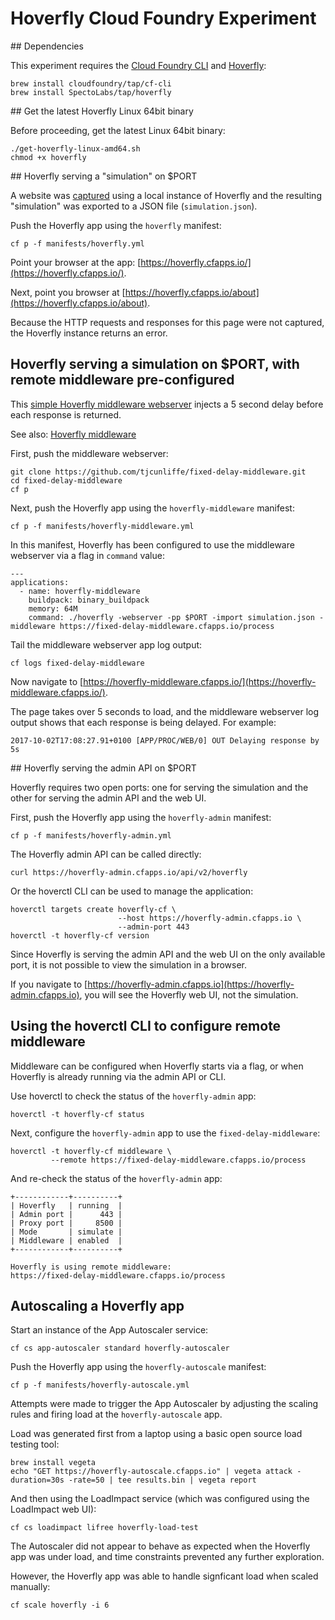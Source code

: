 # Hoverfly Cloud Foundry Experiment


## Dependencies

This experiment requires the [Cloud Foundry CLI](https://github.com/cloudfoundry/cli) and [Hoverfly](https://github.com/SpectoLabs/hoverfly):

```
brew install cloudfoundry/tap/cf-cli
brew install SpectoLabs/tap/hoverfly
```

## Get the latest Hoverfly Linux 64bit binary

Before proceeding, get the latest Linux 64bit binary:

```
./get-hoverfly-linux-amd64.sh
chmod +x hoverfly
```

## Hoverfly serving a "simulation" on $PORT

A website was [captured](https://docs.hoverfly.io/en/latest/pages/keyconcepts/modes/capture.html) using a local instance of Hoverfly and the resulting "simulation" was exported to a JSON file (`simulation.json`).

Push the Hoverfly app using the `hoverfly` manifest:

```
cf p -f manifests/hoverfly.yml
```

Point your browser at the app: [https://hoverfly.cfapps.io/](https://hoverfly.cfapps.io/).

Next, point you browser at [https://hoverfly.cfapps.io/about](https://hoverfly.cfapps.io/about).

Because the HTTP requests and responses for this page were not captured, the Hoverfly instance returns an error.

## Hoverfly serving a simulation on $PORT, with remote middleware pre-configured

This [simple Hoverfly middleware webserver](https://github.com/tjcunliffe/fixed-delay-middleware) injects a 5 second delay before each response is returned.

See also: [Hoverfly middleware](https://docs.hoverfly.io/en/latest/pages/keyconcepts/middleware.html)

First, push the middleware webserver:

```
git clone https://github.com/tjcunliffe/fixed-delay-middleware.git 
cd fixed-delay-middleware
cf p
```

Next, push the Hoverfly app using the `hoverfly-middleware` manifest: 

```
cf p -f manifests/hoverfly-middleware.yml
```

In this manifest, Hoverfly has been configured to use the middleware webserver via a flag in `command` value:

```
---
applications:
  - name: hoverfly-middleware
    buildpack: binary_buildpack
    memory: 64M
    command: ./hoverfly -webserver -pp $PORT -import simulation.json -middleware https://fixed-delay-middleware.cfapps.io/process
```


Tail the middleware webserver app log output:

```
cf logs fixed-delay-middleware
```

Now navigate to [https://hoverfly-middleware.cfapps.io/](https://hoverfly-middleware.cfapps.io/).

The page takes over 5 seconds to load, and the middleware webserver log output shows that each response is being delayed. For example:

```
2017-10-02T17:08:27.91+0100 [APP/PROC/WEB/0] OUT Delaying response by 5s
```

## Hoverfly serving the admin API on $PORT

Hoverfly requires two open ports: one for serving the simulation and the other for serving the admin API and the web UI.

First, push the Hoverfly app using the `hoverfly-admin` manifest:

```
cf p -f manifests/hoverfly-admin.yml
```

The Hoverfly admin API can be called directly:

```
curl https://hoverfly-admin.cfapps.io/api/v2/hoverfly
```

Or the hoverctl CLI can be used to manage the application:

```
hoverctl targets create hoverfly-cf \
                        --host https://hoverfly-admin.cfapps.io \
                        --admin-port 443
hoverctl -t hoverfly-cf version
```

Since Hoverfly is serving the admin API and the web UI on the only available port, it is not possible to view the simulation in a browser.

If you navigate to [https://hoverfly-admin.cfapps.io](https://hoverfly-admin.cfapps.io), you will see the Hoverfly web UI, not the simulation.

## Using the hoverctl CLI to configure remote middleware

Middleware can be configured when Hoverfly starts via a flag, or when Hoverfly is already running via the admin API or CLI.

Use hoverctl to check the status of the `hoverfly-admin` app:

```
hoverctl -t hoverfly-cf status
```

Next, configure the `hoverfly-admin` app to use the `fixed-delay-middleware`:

```
hoverctl -t hoverfly-cf middleware \
         --remote https://fixed-delay-middleware.cfapps.io/process
```

And re-check the status of the `hoverfly-admin` app:

```
+------------+----------+
| Hoverfly   | running  |
| Admin port |      443 |
| Proxy port |     8500 |
| Mode       | simulate |
| Middleware | enabled  |
+------------+----------+

Hoverfly is using remote middleware:
https://fixed-delay-middleware.cfapps.io/process
```

## Autoscaling a Hoverfly app

Start an instance of the App Autoscaler service:

```
cf cs app-autoscaler standard hoverfly-autoscaler
```

Push the Hoverfly app using the `hoverfly-autoscale` manifest: 

```
cf p -f manifests/hoverfly-autoscale.yml
```

Attempts were made to trigger the App Autoscaler by adjusting the scaling rules and firing load at the `hoverfly-autoscale` app.

Load was generated first from a laptop using a basic open source load testing tool:

```
brew install vegeta
echo "GET https://hoverfly-autoscale.cfapps.io" | vegeta attack -duration=30s -rate=50 | tee results.bin | vegeta report
```

And then using the LoadImpact service (which was configured using the LoadImpact web UI):

```
cf cs loadimpact lifree hoverfly-load-test
```

The Autoscaler did not appear to behave as expected when the Hoverfly app was under load, and time constraints prevented any further exploration.

However, the Hoverfly app was able to handle signficant load when scaled manually:

```
cf scale hoverfly -i 6
```





 

